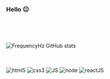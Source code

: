 ### Hello 😐
</br>
</br>
</br>

![FrequencyHz GitHub stats](https://github-readme-stats.vercel.app/api?username=FrequencyHz&show_icons=true&theme=codeSTACKr)

</br>
</br>
<div style="display: inline_block">
  <img align="center" alt="html5" src="https://img.shields.io/badge/HTML5-E34F26?style=for-the-badge&logo=html5&logoColor=white">
  
  <img align="center" alt="css3" src="https://img.shields.io/badge/CSS3-1572B6?style=for-the-badge&logo=css3&logoColor=white">
  
  <img align="center" alt="JS" src="https://img.shields.io/badge/JavaScript-F7DF1E?style=for-the-badge&logo=javascript&logoColor=black">
  
  <img align="center" alt="node" src="https://img.shields.io/badge/Node.js-43853D?style=for-the-badge&logo=node.js&logoColor=white">
    
  <img align="center" alt="reactJS" src="https://img.shields.io/badge/React-20232A?style=for-the-badge&logo=react&logoColor=61DAFB">
  
    
</div>

